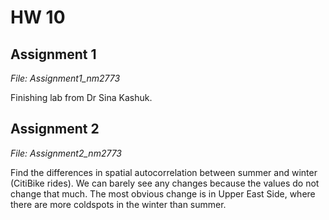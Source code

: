 # HW 10

## Assignment 1

_File: Assignment1_nm2773_

Finishing lab from Dr Sina Kashuk.

## Assignment 2

_File: Assignment2_nm2773_

Find the differences in spatial autocorrelation between summer and winter (CitiBike rides). We can barely see any changes because the values do not change that much. The most obvious change is in Upper East Side, where there are more coldspots in the winter than summer.
